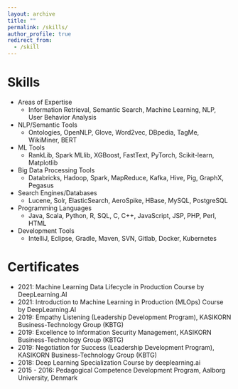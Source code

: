 ```yaml
---
layout: archive
title: ""
permalink: /skills/
author_profile: true
redirect_from:
  - /skill
---
```


Skills
======
* Areas of Expertise
  * Information Retrieval, Semantic Search, Machine Learning, NLP, User Behavior Analysis
* NLP/Semantic Tools
  * Ontologies, OpenNLP, Glove, Word2vec, DBpedia, TagMe, WikiMiner, BERT
* ML Tools
  * RankLib, Spark MLlib, XGBoost, FastText, PyTorch, Scikit-learn, Matplotlib
* Big Data Processing Tools
  * Databricks, Hadoop, Spark, MapReduce, Kafka, Hive, Pig, GraphX, Pegasus
* Search Engines/Databases
  * Lucene, Solr, ElasticSearch, AeroSpike, HBase, MySQL, PostgreSQL
* Programming Languages
  * Java, Scala, Python, R, SQL, C, C++, JavaScript, JSP, PHP, Perl, HTML
* Development Tools
  * IntelliJ, Eclipse, Gradle, Maven, SVN, Gitlab, Docker, Kubernetes

Certificates
======
* 2021: Machine Learning Data Lifecycle in Production Course by DeepLearning.AI
* 2021: Introduction to Machine Learning in Production (MLOps) Course by DeepLearning.AI
* 2019: Empathy Listening (Leadership Development Program), KASIKORN Business-Technology Group (KBTG)
* 2019: Excellence to Information Security Management, KASIKORN Business-Technology Group (KBTG)
* 2019: Negotiation for Success (Leadership Development Program), KASIKORN Business-Technology Group (KBTG)
* 2018: Deep Learning Specialization Course by deeplearning.ai
* 2015 - 2016: Pedagogical Competence Development Program, Aalborg University, Denmark
